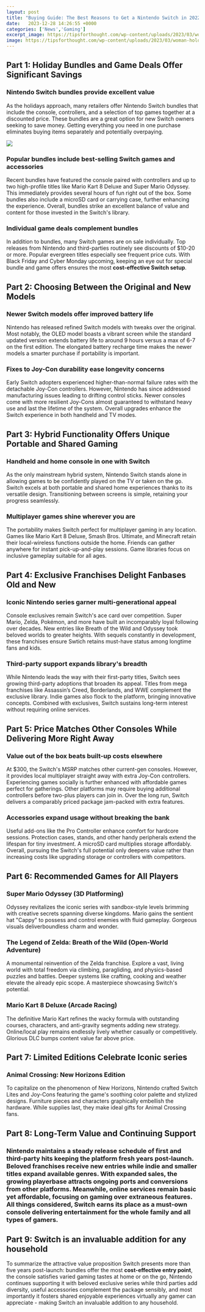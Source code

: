 ```yaml
---
layout: post
title: "Buying Guide: The Best Reasons to Get a Nintendo Switch in 2022"
date:   2023-12-28 14:26:55 +0000
categories: ['News','Gaming']
excerpt_image: https://tipsforthought.com/wp-content/uploads/2023/03/woman-holding-a-console-game.jpg
image: https://tipsforthought.com/wp-content/uploads/2023/03/woman-holding-a-console-game.jpg
---
```


## Part 1: Holiday Bundles and Game Deals Offer Significant Savings
### **Nintendo Switch bundles** provide excellent value
As the holidays approach, many retailers offer Nintendo Switch bundles that include the console, controllers, and a selection of top games together at a discounted price. These bundles are a great option for new Switch owners seeking to save money. Getting everything you need in one purchase eliminates buying items separately and potentially overpaying.

![](https://tipsforthought.com/wp-content/uploads/2023/03/woman-holding-a-console-game.jpg)
### Popular bundles include best-selling **Switch games and accessories**
Recent bundles have featured the console paired with controllers and up to two high-profile titles like Mario Kart 8 Deluxe and Super Mario Odyssey. This immediately provides several hours of fun right out of the box. Some bundles also include a microSD card or carrying case, further enhancing the experience. Overall, bundles strike an excellent balance of value and content for those invested in the Switch's library.
### Individual game deals complement bundles
In addition to bundles, many Switch games are on sale individually. Top releases from Nintendo and third-parties routinely see discounts of $10-20 or more. Popular evergreen titles especially see frequent price cuts. With Black Friday and Cyber Monday upcoming, keeping an eye out for special bundle and game offers ensures the most **cost-effective Switch setup**.
## Part 2: Choosing Between the Original and New Models
### **Newer Switch models offer improved battery life** 
Nintendo has released refined Switch models with tweaks over the original. Most notably, the OLED model boasts a vibrant screen while the standard updated version extends battery life to around 9 hours versus a max of 6-7 on the first edition. The elongated battery recharge time makes the newer models a smarter purchase if portability is important.
### Fixes to Joy-Con durability ease longevity concerns
Early Switch adopters experienced higher-than-normal failure rates with the detachable Joy-Con controllers. However, Nintendo has since addressed manufacturing issues leading to drifting control sticks. Newer consoles come with more resilient Joy-Cons almost guaranteed to withstand heavy use and last the lifetime of the system. Overall upgrades enhance the Switch experience in both handheld and TV modes.
## Part 3: Hybrid Functionality Offers Unique Portable and Shared Gaming
### **Handheld and home console in one** with Switch  
As the only mainstream hybrid system, Nintendo Switch stands alone in allowing games to be confidently played on the TV or taken on the go. Switch excels at both portable and shared home experiences thanks to its versatile design. Transitioning between screens is simple, retaining your progress seamlessly.  
### **Multiplayer games shine** wherever you are
The portability makes Switch perfect for multiplayer gaming in any location. Games like Mario Kart 8 Deluxe, Smash Bros. Ultimate, and Minecraft retain their local-wireless functions outside the home. Friends can gather anywhere for instant pick-up-and-play sessions. Game libraries focus on inclusive gameplay suitable for all ages.
## Part 4: Exclusive Franchises Delight Fanbases Old and New
### **Iconic Nintendo series** garner multi-generational appeal
Console exclusives remain Switch's ace card over competition. Super Mario, Zelda, Pokémon, and more have built an incomparably loyal following over decades. New entries like Breath of the Wild and Odyssey took beloved worlds to greater heights. With sequels constantly in development, these franchises ensure Swtich retains must-have status among longtime fans and kids. 
### **Third-party support expands library's breadth**  
While Nintendo leads the way with their first-party titles, Switch sees growing third-party adoptions that broaden its appeal. Titles from mega franchises like Assassin’s Creed, Borderlands, and WWE complement the exclusive library. Indie games also flock to the platform, bringing innovative concepts. Combined with exclusives, Switch sustains long-term interest without requiring online services.
## Part 5: Price Matches Other Consoles While Delivering More Right Away 
### **Value out of the box beats built-up costs elsewhere**
At $300, the Switch's MSRP matches other current-gen consoles. However, it provides local multiplayer straight away with extra Joy-Con controllers. Experiencing games socially is further enhanced with affordable games perfect for gatherings. Other platforms may require buying additional controllers before two-plus players can join in. Over the long run, Switch delivers a comparably priced package jam-packed with extra features.
### **Accessories expand usage without breaking the bank** 
Useful add-ons like the Pro Controller enhance comfort for hardcore sessions. Protection cases, stands, and other handy peripherals extend the lifespan for tiny investment. A microSD card multiplies storage affordably. Overall, pursuing the Switch's full potential only deepens value rather than increasing costs like upgrading storage or controllers with competitors.
## Part 6: Recommended Games for All Players
### **Super Mario Odyssey (3D Platforming)**  
Odyssey revitalizes the iconic series with sandbox-style levels brimming with creative secrets spanning diverse kingdoms. Mario gains the sentient hat "Cappy" to possess and control enemies with fluid gameplay. Gorgeous visuals deliverboundless charm and wonder.
### **The Legend of Zelda: Breath of the Wild (**Open-World Adventure**)**    
A monumental reinvention of the Zelda franchise. Explore a vast, living world with total freedom via climbing, paragliding, and physics-based puzzles and battles. Deeper systems like crafting, cooking and weather elevate the already epic scope. A masterpiece showcasing Switch's potential. 
### **Mario Kart 8 Deluxe (Arcade Racing)**
The definitive Mario Kart refines the wacky formula with outstanding courses, characters, and anti-gravity segments adding new strategy. Online/local play remains endlessly lively whether casually or competitively. Glorious DLC bumps content value far above price.
## Part 7: Limited Editions Celebrate Iconic series 
### **Animal Crossing: New Horizons Edition**
To capitalize on the phenomenon of New Horizons, Nintendo crafted Switch Lites and Joy-Cons featuring the game's soothing color palette and stylized designs. Furniture pieces and characters graphically embellish the hardware. While supplies last, they make ideal gifts for Animal Crossing fans.
## Part 8: Long-Term Value and Continuing Support
### Nintendo maintains a steady release **schedule of first and third-party hits** keeping the platform fresh years post-launch. Beloved franchises receive new entries while indie and smaller titles expand available genres. With expanded sales, the growing playerbase attracts ongoing ports and conversions from other platforms. Meanwhile, online services remain basic yet affordable, focusing on gaming over extraneous features. All things considered, Switch earns its place as a must-own console delivering entertainment for the whole family and all types of gamers.
## Part 9: Switch is an invaluable addition for any household
To summarize the attractive value proposition Switch presents more than five years post-launch: bundles offer the most **cost-effective entry point**, the console satisfies varied gaming tastes at home or on the go, Nintendo continues supporting it with beloved exclusive series while third parties add diversity, useful accessories complement the package sensibly, and most importantly it fosters shared enjoyable experiences virtually any gamer can appreciate - making Switch an invaluable addition to any household.
